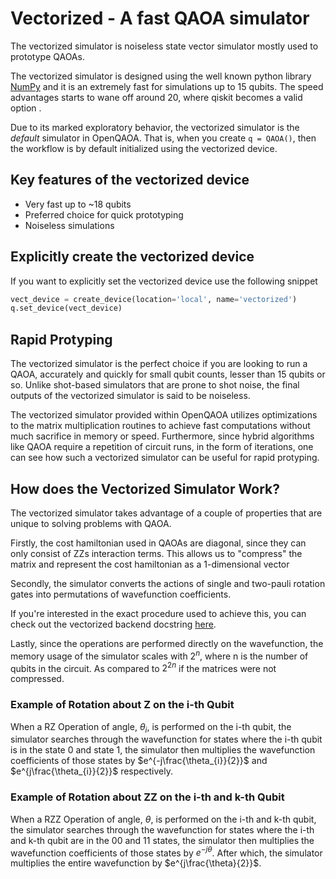 # Vectorized - A fast QAOA simulator

The vectorized simulator is noiseless state vector simulator mostly used to prototype QAOAs. 

The vectorized simulator is designed using the well known python library [NumPy](https://numpy.org/) and it is an extremely fast for simulations up to 15 qubits. The speed advantages starts to wane off around 20, where qiskit becomes a valid option .

Due to its marked exploratory behavior, the vectorized simulator is the _default_ simulator in OpenQAOA. That is, when you create `q = QAOA()`, then the workflow is by default initialized using the vectorized device.

## Key features of the vectorized device

- Very fast up to ~18 qubits
- Preferred choice for quick prototyping
- Noiseless simulations


## Explicitly create the vectorized device

If you want to explicitly set the vectorized device use the following snippet

```Python
vect_device = create_device(location='local', name='vectorized')
q.set_device(vect_device)
```


## Rapid Protyping

The vectorized simulator is the perfect choice if you are looking to run a QAOA, accurately and quickly for small qubit counts, lesser than 15 qubits or so. Unlike shot-based simulators that are prone to shot noise, the final outputs of the vectorized simulator is said to be noiseless. 

The vectorized simulator provided within OpenQAOA utilizes optimizations to the matrix multiplication routines to achieve fast computations without much sacrifice in memory or speed. Furthermore, since hybrid algorithms like QAOA require a repetition of circuit runs, in the form of iterations, one can see how such a vectorized simulator can be useful for rapid protyping. 

## How does the Vectorized Simulator Work?

The vectorized simulator takes advantage of a couple of properties that are unique to solving problems with QAOA.

Firstly, the cost hamiltonian used in QAOAs are diagonal, since they can only consist of ZZs interaction terms. This allows us to "compress" the matrix and represent the cost hamiltonian as a 1-dimensional vector

Secondly, the simulator converts the actions of single and two-pauli rotation gates into permutations of wavefunction coefficients.

If you're interested in the exact procedure used to achieve this, you can check out the vectorized backend docstring [here](https://el-openqaoa.readthedocs.io/en/main/backends.html#openqaoa.backends.simulators.qaoa_vectorized.QAOAvectorizedBackendSimulator).

Lastly, since the operations are performed directly on the wavefunction, the memory usage of the simulator scales with $2^{n}$, where n is the number of qubits in the circuit. As compared to $2^{2n}$ if the matrices were not compressed.

### Example of Rotation about Z on the i-th Qubit

When a RZ Operation of angle, $\theta_{i}$, is performed on the i-th qubit, the simulator searches through the wavefunction for states where the i-th qubit is in the state 0 and state 1, the simulator then multiplies the wavefunction coefficients of those states by $e^{-j\frac{\theta_{i}}{2}}$ and $e^{j\frac{\theta_{i}}{2}}$ respectively.

### Example of Rotation about ZZ on the i-th and k-th Qubit

When a RZZ Operation of angle, $\theta$, is performed on the i-th and k-th qubit, the simulator searches through the wavefunction for states where the i-th and k-th qubit are in the 00 and 11 states, the simulator then multiplies the wavefunction coefficients of those states by $e^{-j{\theta}}$. After which, the simulator multiplies the entire wavefunction by $e^{j\frac{\theta}{2}}$.